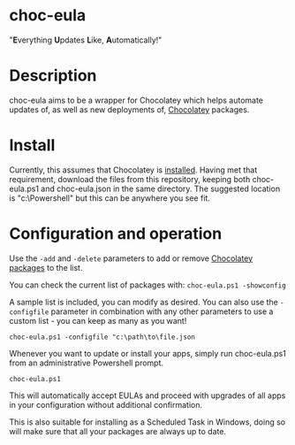 # choc-eula
"**E**verything **U**pdates **L**ike, **A**utomatically!"

# Description
choc-eula aims to be a wrapper for Chocolatey which helps automate updates of, as well as new deployments of, [Chocolatey](https://chocolatey.org/) packages.  

# Install
Currently, this assumes that Chocolatey is [installed](https://chocolatey.org/install).  Having met that requirement, download the files from this repository, keeping both choc-eula.ps1 and choc-eula.json in the same directory.  The suggested location is "c:\Powershell" but this can be anywhere you see fit.

# Configuration and operation
Use the `-add` and `-delete` parameters to add or remove [Chocolatey packages](https://chocolatey.org/packages) to the list.  

You can check the current list of packages with:
`choc-eula.ps1 -showconfig`

A sample list is included, you can modify as desired.  You can also use the `-configfile` parameter in combination with any other parameters to use a custom list - you can keep as many as you want!

`choc-eula.ps1 -configfile "c:\path\to\file.json`

Whenever you want to update or install your apps, simply run choc-eula.ps1 from an administrative Powershell prompt.  

`choc-eula.ps1`

This will automatically accept EULAs and proceed with upgrades of all apps in your configuration without additional confirmation.

This is also suitable for installing as a Scheduled Task in Windows, doing so will make sure that all your packages are always up to date. 

